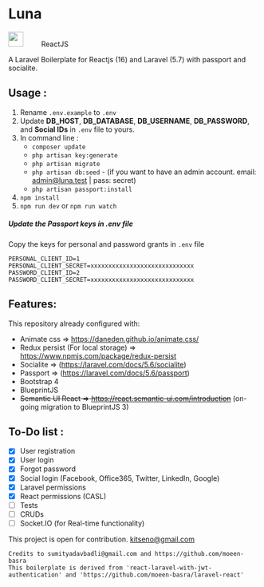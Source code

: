 # Luna
<img src="https://laravel.com/assets/img/components/logo-laravel.svg" height="30">
<label style="vertical-align: text-bottom; margin-left: 2rem;">ReactJS</label>

A Laravel Boilerplate for Reactjs (16) and Laravel (5.7) with passport and socialite.

## Usage :
1. Rename `.env.example` to `.env`
2. Update **DB_HOST**, **DB_DATABASE**, **DB_USERNAME**, **DB_PASSWORD**, and **Social IDs** in `.env` file to yours.
3. In command line :
   - `composer update`
   - `php artisan key:generate`
   - `php artisan migrate`
   - `php artisan db:seed`
         - (if you want to have an admin account. email: admin@luna.test | pass: secret)
   - `php artisan passport:install`
4. `npm install`
5. `npm run dev` or `npm run watch`

##### Update the Passport keys in .env file
Copy the keys for personal and password grants in `.env` file

```
PERSONAL_CLIENT_ID=1
PERSONAL_CLIENT_SECRET=xxxxxxxxxxxxxxxxxxxxxxxxxxxxx
PASSWORD_CLIENT_ID=2
PASSWORD_CLIENT_SECRET=xxxxxxxxxxxxxxxxxxxxxxxxxxxxx
```

## Features:
This repository already configured with:
- Animate css => https://daneden.github.io/animate.css/
- Redux persist (For local storage) => https://www.npmjs.com/package/redux-persist
- Socialite => (https://laravel.com/docs/5.6/socialite)
- Passport => (https://laravel.com/docs/5.6/passport)
- Bootstrap 4
- BlueprintJS
- ~~Semantic UI React => https://react.semantic-ui.com/introduction~~ (on-going migration to BlueprintJS 3)

## To-Do list :
- [x] User registration
- [x] User login
- [x] Forgot password
- [x] Social login (Facebook, Office365, Twitter, LinkedIn, Google)
- [x] Laravel permissions
- [x] React permissions (CASL)
- [ ] Tests
- [ ] CRUDs
- [ ] Socket.IO (for Real-time functionality)

This project is open for contribution.
kitseno@gmail.com

```
Credits to sumityadavbadli@gmail.com and https://github.com/moeen-basra
This boilerplate is derived from 'react-laravel-with-jwt-authentication' and 'https://github.com/moeen-basra/laravel-react'
``` 
